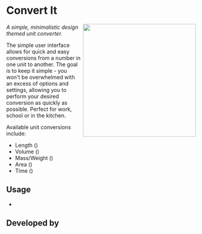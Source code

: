 Convert It
=======================

<img src="screenshot/logo.png" width="300" align="right">

*A simple, minimalistic design themed unit converter.*

The simple user interface allows for quick and easy conversions from a number in one unit to another. The goal is to keep it simple - you won't be overwhelmed with an excess of options and settings, allowing you to perform your desired conversion as quickly as possible. Perfect for work, school or in the kitchen.

Available unit conversions include:
- Length ()
- Volume ()
- Mass/Weight ()
- Area ()
- Time ()

Usage
------
-

Developed by
------------
